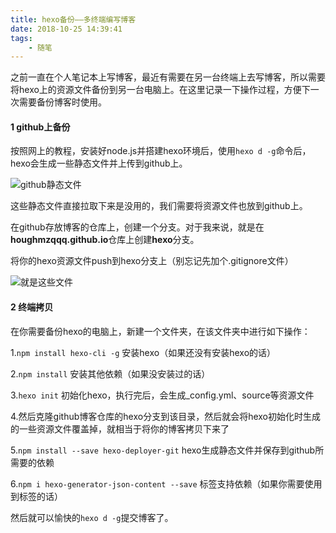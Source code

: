 ```yaml
---
title: hexo备份——多终端编写博客
date: 2018-10-25 14:39:41
tags:
	- 随笔
---
```


之前一直在个人笔记本上写博客，最近有需要在另一台终端上去写博客，所以需要将hexo上的资源文件备份到另一台电脑上。在这里记录一下操作过程，方便下一次需要备份博客时使用。

#### 1 github上备份

按照网上的教程，安装好node.js并搭建hexo环境后，使用```hexo d -g```命令后，hexo会生成一些静态文件并上传到github上。

![github静态文件](github上静态文件.png)

这些静态文件直接拉取下来是没用的，我们需要将资源文件也放到github上。

<!-- more -->

在github存放博客的仓库上，创建一个分支。对于我来说，就是在**houghmzqqq.github.io**仓库上创建**hexo**分支。

将你的hexo资源文件push到hexo分支上（别忘记先加个.gitignore文件）

![就是这些文件](hexo分支.png)





#### 2 终端拷贝

在你需要备份hexo的电脑上，新建一个文件夹，在该文件夹中进行如下操作：

1.```npm install hexo-cli -g``` 安装hexo（如果还没有安装hexo的话）

2.```npm install``` 安装其他依赖（如果没安装过的话）

3.```hexo init``` 初始化hexo，执行完后，会生成_config.yml、source等资源文件

4.然后克隆github博客仓库的hexo分支到该目录，然后就会将hexo初始化时生成的一些资源文件覆盖掉，就相当于将你的博客拷贝下来了

5.```npm install --save hexo-deployer-git``` hexo生成静态文件并保存到github所需要的依赖

6.```npm i hexo-generator-json-content --save``` 标签支持依赖（如果你需要使用到标签的话）

然后就可以愉快的```hexo d -g```提交博客了。
